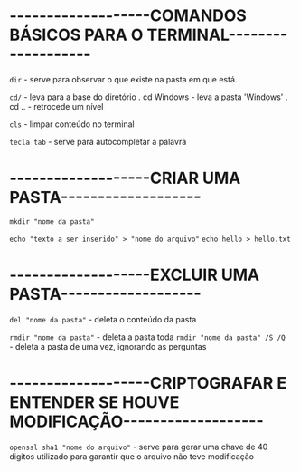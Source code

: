 # -------------------COMANDOS BÁSICOS PARA O TERMINAL-------------------

`dir` - serve para observar o que existe na pasta em que está.

`cd/` - leva para a base do diretório 
.    cd Windows - leva a pasta 'Windows' 
.        cd .. - retrocede um nível 

`cls` - limpar conteúdo no terminal 

`tecla tab` - serve para autocompletar a palavra 

# -------------------CRIAR UMA PASTA-------------------

`mkdir "nome da pasta"`

`echo "texto a ser inserido" > "nome do arquivo"`
    `echo hello > hello.txt`

# -------------------EXCLUIR UMA PASTA-------------------

`del "nome da pasta"` - deleta o conteúdo da pasta

`rmdir "nome da pasta"` - deleta a pasta toda 
    `rmdir "nome da pasta" /S /Q ` - deleta a pasta de uma vez, ignorando as perguntas 

# -------------------CRIPTOGRAFAR E ENTENDER SE HOUVE MODIFICAÇÃO-------------------

`openssl sha1 "nome do arquivo"` - serve para gerar uma chave de 40 digitos
    utilizado para garantir que o arquivo não teve modificação 



 
 
